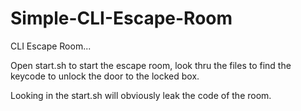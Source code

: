 # Simple-CLI-Escape-Room
CLI Escape Room...

Open start.sh to start the escape room, look thru the files to find the keycode to unlock the door to the locked box.

Looking in the start.sh will obviously leak the code of the room.
